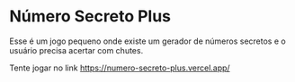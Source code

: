 # Número Secreto Plus

Esse é um jogo pequeno onde existe um gerador de números secretos e o usuário precisa acertar com chutes.

Tente jogar no link 
https://numero-secreto-plus.vercel.app/
